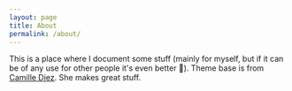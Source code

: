 ```yaml
---
layout: page
title: About
permalink: /about/
---
```


This is a place where I document some stuff (mainly for myself, but if it can be of any use for other people it's even better :speak_no_evil:). Theme base is from [Camille Diez](https://github.com/diezcami/polar-bear-theme). She makes great stuff.
